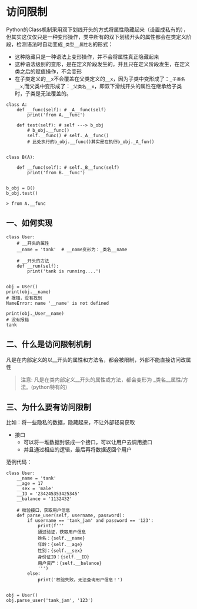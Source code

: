 # 访问限制


Python的Class机制采用双下划线开头的方式将属性隐藏起来（设置成私有的），但其实这仅仅只是一种变形操作，类中所有的双下划线开头的属性都会在类定义阶段，检测语法时自动变成`_类型__属性名`的形式：



* 这种隐藏只是一种语法上变形操作，并不会将属性真正隐藏起来
* 这种语法级别的变形，是在定义阶段发生的，并且只在定义阶段发生，在定义类之后的赋值操作，不会变形
* 在子类定义的`__x`不会覆盖在父类定义的`__x`，因为子类中变形成了：`_子类名__x`,而父类中变形成了：`_父类名__x`，即双下滑线开头的属性在继承给子类时，子类是无法覆盖的。



```
class A:
    def __func(self): # _A__func(self)
        print('from A.__func')

    def test(self): # self ---> b_obj
        # b_obj.__func()
        self.__func() # self._A__func()
        # 此处执行的b_obj.__func()其实是在执行b_obj._A_fun()


class B(A):

    def __func(self): # self._B__func(self)
        print('from B.__func')


b_obj = B()
b_obj.test()

> from A.__func
```




## 一、如何实现



```
class User:
    # __开头的属性
    __name = 'tank'  # __name变形为：_类名__name

    # __开头的方法
    def __run(self):
        print('tank is running....')


obj = User()
print(obj.__name)
# 报错，没有找到
NameError: name '__name' is not defined

print(obj._User__name)
# 没有报错
tank
```




## 二、什么是**访问限制**机制



凡是在内部定义的以__开头的属性和方法名，都会被限制，外部不能直接访问改属性



>
>   注意: 凡是在类内部定义__开头的属性或方法，都会变形为 _类名__属性/方法。(python特有的)
>



## 三、为什么要有**访问限制**



比如：将一些隐私的数据，隐藏起来，不让外部轻易获取



* 接口
  * 可以将一堆数据封装成一个接口，可以让用户去调用接口
  * 并且通过相应的逻辑，最后再将数据返回个用户



范例代码：



```
class User:
    __name = 'tank'
    __age = 17
    __sex = 'male'
    __ID = '234245353425345'
    __balance = '1132432'

    # 校验接口，获取用户信息
    def parse_user(self, username, password):
        if username == 'tank_jam' and password == '123':
            print(f'''
            通过验证，获取用户信息
            姓名：{self.__name}
            年龄：{self.__age}
            性别：{self.__sex}
            身份证ID：{self.__ID}
            用户资产：{self.__balance}
            ''')
        else:
            print('校验失败，无法查询用户信息！')


obj = User()
obj.parse_user('tank_jam', '123')
```

